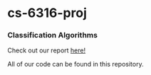 # cs-6316-proj

### Classification Algorithms

Check out our report [here!](https://drive.google.com/file/d/1BTdVE8v-rRM-rnpeg8ttT-pCkA7QWcNz/view?usp=sharing)

All of our code can be found in this repository. 
